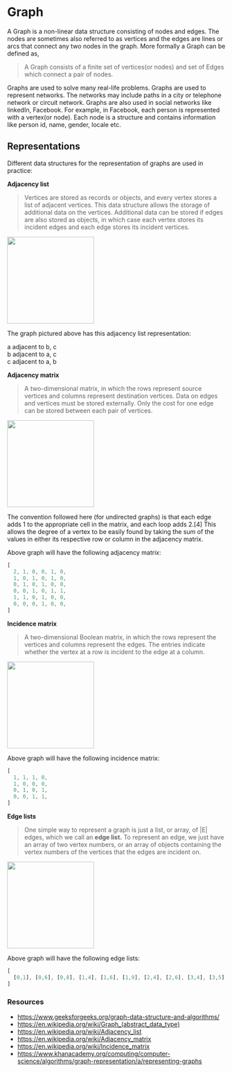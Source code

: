 # Graph
A Graph is a non-linear data structure consisting of nodes and edges. The nodes are sometimes also referred to as vertices and the edges are lines or arcs that connect any two nodes in the graph. More formally a Graph can be defined as,

> A Graph consists of a finite set of vertices(or nodes) and set of Edges which connect a pair of nodes.

Graphs are used to solve many real-life problems. Graphs are used to represent networks. The networks may include paths in a city or telephone network or circuit network. Graphs are also used in social networks like linkedIn, Facebook. For example, in Facebook, each person is represented with a vertex(or node). Each node is a structure and contains information like person id, name, gender, locale etc.

## Representations
Different data structures for the representation of graphs are used in practice:

**Adjacency list**
> Vertices are stored as records or objects, and every vertex stores a list of adjacent vertices. This data structure allows the storage of additional data on the vertices. Additional data can be stored if edges are also stored as objects, in which case each vertex stores its incident edges and each edge stores its incident vertices.

<img width="200" src="https://upload.wikimedia.org/wikipedia/commons/thumb/2/26/Simple_cycle_graph.svg/300px-Simple_cycle_graph.svg.png" />

The graph pictured above has this adjacency list representation:

a adjacent to b, c<br />
b adjacent to a, c<br />
c adjacent to a, b

**Adjacency matrix**
> A two-dimensional matrix, in which the rows represent source vertices and columns represent destination vertices. Data on edges and vertices must be stored externally. Only the cost for one edge can be stored between each pair of vertices.

<img width="200" src="https://upload.wikimedia.org/wikipedia/commons/thumb/2/28/6n-graph2.svg/375px-6n-graph2.svg.png" />

The convention followed here (for undirected graphs) is that each edge adds 1 to the appropriate cell in the matrix, and each loop adds 2.[4] This allows the degree of a vertex to be easily found by taking the sum of the values in either its respective row or column in the adjacency matrix.

Above graph will have the following adjacency matrix:
```js
[
  2, 1, 0, 0, 1, 0,
  1, 0, 1, 0, 1, 0,
  0, 1, 0, 1, 0, 0,
  0, 0, 1, 0, 1, 1,
  1, 1, 0, 1, 0, 0,
  0, 0, 0, 1, 0, 0,
]
```

**Incidence matrix**
> A two-dimensional Boolean matrix, in which the rows represent the vertices and columns represent the edges. The entries indicate whether the vertex at a row is incident to the edge at a column.

<img width="200" src="https://upload.wikimedia.org/wikipedia/commons/thumb/9/90/Labeled_undirected_graph.svg/250px-Labeled_undirected_graph.svg.png" />

Above graph will have the following incidence matrix:
```js
[
  1, 1, 1, 0,
  1, 0, 0, 0,
  0, 1, 0, 1,
  0, 0, 1, 1,
]
```

**Edge lists**
> One simple way to represent a graph is just a list, or array, of |E| edges, which we call an **edge list.** To represent an edge, we just have an array of two vertex numbers, or an array of objects containing the vertex numbers of the vertices that the edges are incident on.

<img width="200" src="https://ka-perseus-images.s3.amazonaws.com/21cd2731928c7c13057eee000e3697de82ccc058.png" />

Above graph will have the following edge lists:
```js
[
  [0,1], [0,6], [0,8], [1,4], [1,6], [1,9], [2,4], [2,6], [3,4], [3,5], [3,8], [4,5], [4,9], [7,8], [7,9]
]
```


### Resources
* https://www.geeksforgeeks.org/graph-data-structure-and-algorithms/
* https://en.wikipedia.org/wiki/Graph_(abstract_data_type)
* https://en.wikipedia.org/wiki/Adjacency_list
* https://en.wikipedia.org/wiki/Adjacency_matrix
* https://en.wikipedia.org/wiki/Incidence_matrix
* https://www.khanacademy.org/computing/computer-science/algorithms/graph-representation/a/representing-graphs

